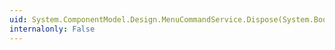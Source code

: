 ```yaml
---
uid: System.ComponentModel.Design.MenuCommandService.Dispose(System.Boolean)
internalonly: False
---
```


